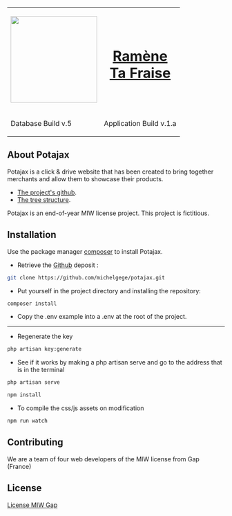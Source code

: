 <table>
    <tr>
        <th>
            <p>
                <a href="#" target="_blank">
                    <img src="https://cdn.discordapp.com/attachments/797043362620244018/801386784860536832/Fichier_8.svg" width="200">
                </a>
            </p>
        </th>
        <th>
            <a href="#" target="_blank">
                <h1>Ramène<br> Ta Fraise</h1>
            </a>
        </th>
    </tr>                
    <tr>
        <td>
             <p>Database Build <span>v.5</span></p>   
        </td>
        <td>
            <p>Application Build <span>v.1.a</span></p>
        </td>
    </tr>
</table>

## About Potajax

Potajax is a click & drive website that has been created to bring together merchants and allow them to showcase their products.

- [The project's github]( https://github.com/michelgege/potajax).
- [The tree structure](https://www.gloomaps.com/TbiHfRexTZ).

Potajax is an end-of-year MIW license project. This project is fictitious.

## Installation

Use the package manager [composer](https://getcomposer.org/) to install Potajax.

- Retrieve the [Github](https://github.com/michelgege/potajax.git) deposit :
```bash
git clone https://github.com/michelgege/potajax.git
```
- Put yourself in the project directory and installing the repository:
```bash
composer install
```
- Copy the .env example into a .env at the root of the project.

<hr>

- Regenerate the key
```bash
php artisan key:generate
```

- See if it works by making a php artisan serve and go to the address that is in the terminal
```bash
php artisan serve
```

```bash
npm install
```

- To compile the css/js assets on modification
```bash
npm run watch 
```
## Contributing
We are a team of four web developers of the MIW license from Gap (France)


## License
[License MIW Gap](http://www.gap.univ-mrs.fr/miw/)
